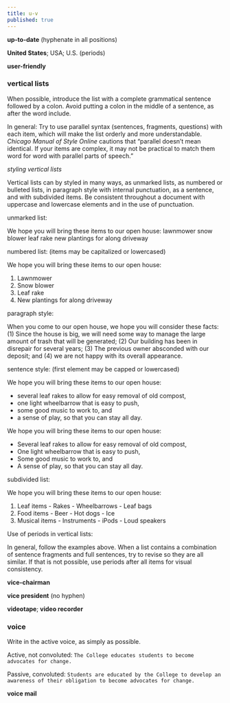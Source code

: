 ```yaml
---
title: u-v
published: true
---
```


**up-to-date** (hyphenate in all positions)

**United States**; USA; U.S. (periods)

**user-friendly**

### vertical lists

When possible, introduce the list with a complete grammatical sentence followed by a colon. Avoid putting a colon in the middle of a sentence, as after the word include.

In general: Try to use parallel syntax (sentences, fragments, questions) with each item, which will make the list orderly and more understandable. _Chicago Manual of Style Online_ cautions that “parallel doesn’t mean identical. If your items are complex, it may not be practical to match them word for word with parallel parts of speech.”

_styling vertical lists_

Vertical lists can by styled in many ways, as unmarked lists, as numbered or bulleted lists, in paragraph style with internal punctuation, as a sentence, and with subdivided items. Be consistent throughout a document with uppercase and lowercase elements and in the use of punctuation.

unmarked list:


We hope you will bring these items to our open house:
lawnmower
snow blower
leaf rake
new plantings for along driveway


numbered list: (items may be capitalized or lowercased)

We hope you will bring these items to our open house:

1. Lawnmower
2. Snow blower
3. Leaf rake
4. New plantings for along driveway

paragraph style:

When you come to our open house, we hope you will consider these facts: (1) Since the house is big, we will need some way to manage the large amount of trash that will be generated; (2) Our building has been in disrepair for several years; (3) The previous owner absconded with our deposit; and (4) we are not happy with its overall appearance.

sentence style: (first element may be capped or lowercased)


  We hope you will bring these items to our open house:

  - several leaf rakes to allow for easy removal of old compost,
  - one light wheelbarrow that is easy to push,
  - some good music to work to, and
  - a sense of play, so that you can stay all day.


  We hope you will bring these items to our open house:

  - Several leaf rakes to allow for easy removal of old compost,
  - One light wheelbarrow that is easy to push,
  - Some good music to work to, and
  - A sense of play, so that you can stay all day.


subdivided list:


  We hope you will bring these items to our open house:

  1. Leaf items
    - Rakes
    - Wheelbarrows
    - Leaf bags
  2. Food items
    - Beer
    - Hot dogs
    - Ice
  3. Musical items
    - Instruments
    - iPods
    - Loud speakers


Use of periods in vertical lists:

In general, follow the examples above. When a list contains a combination of sentence fragments and full sentences, try to revise so they are all similar. If that is not possible, use periods after all items for visual consistency.

**vice-chairman**

**vice president** (no hyphen) 

**videotape**; **video recorder**

### voice

Write in the active voice, as simply as possible.

Active, not convoluted: `The College educates students to become advocates for change.`

Passive, convoluted: `Students are educated by the College to develop an awareness of their obligation to become advocates for change.`

**voice mail**

